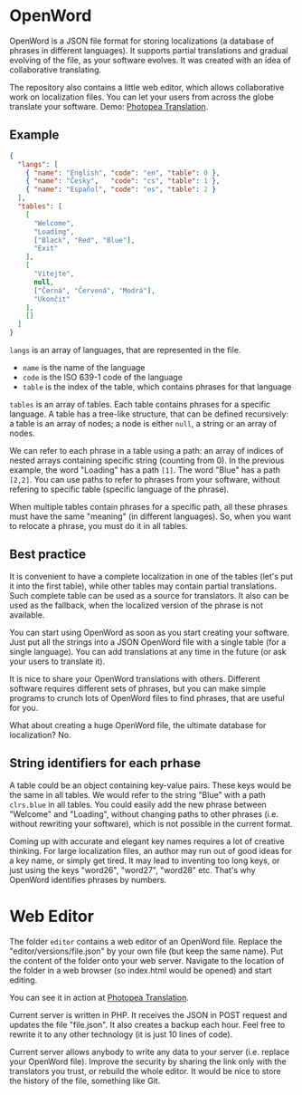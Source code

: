 # OpenWord

OpenWord is a JSON file format for storing localizations (a database of phrases in different languages). It supports partial translations and gradual evolving of the file, as your software evolves. It was created with an idea of collaborative translating.

The repository also contains a little web editor, which allows collaborative work on localization files. You can let your users from across the globe translate your software. Demo: [Photopea Translation](https://www.photopea.com/translate/).

## Example

```json
{ 
  "langs": [
    { "name": "English", "code": "en", "table": 0 },
    { "name": "Česky",   "code": "cs", "table": 1 },
    { "name": "Español", "code": "es", "table": 2 }
  ],
  "tables": [
    [
      "Welcome",
      "Loading",
      ["Black", "Red", "Blue"],
      "Exit"
    ],
    [
      "Vítejte",
      null,
      ["Černá", "Červená", "Modrá"],
      "Ukončit"
    ],
    []
  ]
}
```
`langs` is an array of languages, that are represented in the file. 
* `name` is the name of the language
* `code` is the ISO 639-1 code of the language
* `table` is the index of the table, which contains phrases for that language
 
`tables` is an array of tables. Each table contains phrases for a specific language. A table has a tree-like structure, that can be defined recursively: a table is an array of nodes; a node is either `null`, a string or an array of nodes.

We can refer to each phrase in a table using a path: an array of indices of nested arrays containing specific string (counting from 0). In the previous example, the word "Loading" has a path `[1]`. The word "Blue" has a path `[2,2]`. You can use paths to refer to phrases from your software, without refering to specific table (specific language of the phrase).

When multiple tables contain phrases for a specific path, all these phrases must have the same "meaning" (in different languages). So, when you want to relocate a phrase, you must do it in all tables.

## Best practice

It is convenient to have a complete localization in one of the tables (let's put it into the first table), while other tables may contain partial translations. Such complete table can be used as a source for translators. It also can be used as the fallback, when the localized version of the phrase is not available.

You can start using OpenWord as soon as you start creating your software. Just put all the strings into a JSON OpenWord file with a single table (for a single language). You can add translations at any time in the future (or ask your users to translate it).

It is nice to share your OpenWord translations with others. Different software requires different sets of phrases, but you can make simple programs to crunch lots of OpenWord files to find phrases, that are useful for you.

What about creating a huge OpenWord file, the ultimate database for localization? No.

## String identifiers for each prhase

A table could be an object containing key-value pairs. These keys would be the same in all tables. We would refer to the string "Blue" with a path `clrs.blue` in all tables. You could easily add the new phrase between "Welcome" and "Loading", without changing paths to other phrases (i.e. without rewriting your software), which is not possible in the current format.

Coming up with accurate and elegant key names requires a lot of creative thinking. For large localization files, an author may run out of good ideas for a key name, or simply get tired. It may lead to inventing too long keys, or just using the keys "word26", "word27", "word28" etc. That's why OpenWord identifies phrases by numbers.

# Web Editor

The folder `editor` contains a web editor of an OpenWord file. Replace the "editor/versions/file.json" by your own file (but keep the same name). Put the content of the folder onto your web server. Navigate to the location of the folder in a web browser (so index.html would be opened) and start editing.

You can see it in action at [Photopea Translation](https://www.photopea.com/translate/).

Current server is written in PHP. It receives the JSON in POST request and updates the file "file.json". It also creates a backup each hour. Feel free to rewrite it to any other technology (it is just 10 lines of code). 

Current server allows anybody to write any data to your server (i.e. replace your OpenWord file). Improve the security by sharing the link only with the translators you trust, or rebuild the whole editor. It would be nice to store the history of the file, something like Git.
